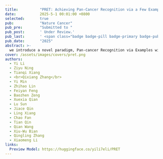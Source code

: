 ```yaml
---
title:          "PRET: Achieving Pan-Cancer Recognition via a Few Examples Without Training"
date:           2025-5-1 00:01:00 +0800
selected:       true
pub:            "Nature Cancer"
pub_pre:        "Submitted to "
pub_post:       ' Under Review.'
pub_last:       ' <span class="badge badge-pill badge-primary badge-publication">WSI Analysis</span>'
pub_date:       "2025"
abstract: >-
  we introduce a novel paradigm, Pan-cancer Recognition via Examples without Training (PRET). The proposed PRET learns from a few examples during the inference phase without model fine-tuning, offering a flexible, scalable, and effective solution to recognize cancers across diverse organs, hospitals, and tasks using a single model only. Through extensive evaluations across international hospitals and diverse benchmarks, our method outperforms existing approaches across 20 tasks, achieving performances over 97% on 15 benchmarks at a maximum improvement of 36.76%.
cover: /assets/images/covers/pret.png
authors:
  - Yi Li
  - Ziyu Ning
  - Tianqi Xiang
  - <br>Qixiang Zhang</br>
  - Yi Min
  - Zhihao Lin
  - Feiyan Feng
  - Baozhen Zeng
  - Xuexia Qian
  - Lu Sun
  - Jiace Qin
  - Ling Xiang
  - Chao Fan
  - Tian Qin
  - Qian Wang
  - Xiu-Wu Bian
  - Qingling Zhang
  - Xiaomeng Li
links:
  Preview Model: https://huggingface.co/yili7eli/PRET
---
```

